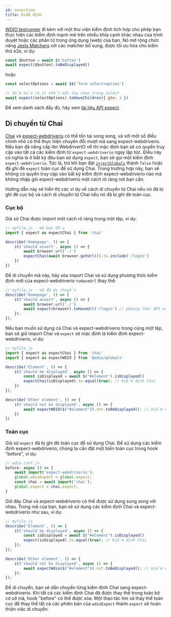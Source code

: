 ```yaml
---
id: assertion
title: Kiểm định
---
```


[WDIO testrunner](https://webdriver.io/docs/clioptions) đi kèm với một thư viện kiểm định tích hợp cho phép bạn thực hiện các kiểm định mạnh mẽ trên nhiều khía cạnh khác nhau của trình duyệt hoặc các phần tử trong ứng dụng (web) của bạn. Nó mở rộng chức năng [Jests Matchers](https://jestjs.io/docs/en/using-matchers) với các matcher bổ sung, được tối ưu hóa cho kiểm thử e2e, ví dụ:

```js
const $button = await $('button')
await expect($button).toBeDisplayed()
```

hoặc

```js
const selectOptions = await $$('form select>option')

// đảm bảo có ít nhất một tùy chọn trong select
await expect(selectOptions).toHaveChildren({ gte: 1 })
```

Để xem danh sách đầy đủ, hãy xem [tài liệu API expect](/docs/api/expect-webdriverio).

## Di chuyển từ Chai

[Chai](https://www.chaijs.com/) và [expect-webdriverio](https://github.com/webdriverio/expect-webdriverio#readme) có thể tồn tại song song, và với một số điều chỉnh nhỏ có thể thực hiện chuyển đổi mượt mà sang expect-webdriverio. Nếu bạn đã nâng cấp lên WebdriverIO v6 thì mặc định bạn sẽ có quyền truy cập vào tất cả các kiểm định từ `expect-webdriverio` ngay lập tức. Điều này có nghĩa là ở bất kỳ đâu bạn sử dụng `expect`, bạn sẽ gọi một kiểm định `expect-webdriverio`. Tức là, trừ khi bạn đặt [`injectGlobals`](/docs/configuration#injectglobals) thành `false` hoặc đã ghi đè `expect` toàn cục để sử dụng Chai. Trong trường hợp này, bạn sẽ không có quyền truy cập vào bất kỳ kiểm định expect-webdriverio nào mà không nhập gói expect-webdriverio một cách rõ ràng nơi bạn cần.

Hướng dẫn này sẽ hiển thị các ví dụ về cách di chuyển từ Chai nếu nó đã bị ghi đè cục bộ và cách di chuyển từ Chai nếu nó đã bị ghi đè toàn cục.

### Cục bộ

Giả sử Chai được import một cách rõ ràng trong một tệp, ví dụ:

```js
// myfile.js - mã ban đầu
import { expect as expectChai } from 'chai'

describe('Homepage', () => {
    it('should assert', async () => {
        await browser.url('./')
        expectChai(await browser.getUrl()).to.include('/login')
    })
})
```

Để di chuyển mã này, hãy xóa import Chai và sử dụng phương thức kiểm định mới của expect-webdriverio `toHaveUrl` thay thế:

```js
// myfile.js - mã đã di chuyển
describe('Homepage', () => {
    it('should assert', async () => {
        await browser.url('./')
        await expect(browser).toHaveUrl('/login') // phương thức API expect-webdriverio mới https://webdriver.io/docs/api/expect-webdriverio.html#tohaveurl
    });
});
```

Nếu bạn muốn sử dụng cả Chai và expect-webdriverio trong cùng một tệp, bạn sẽ giữ import Chai và `expect` sẽ mặc định là kiểm định expect-webdriverio, ví dụ:

```js
// myfile.js
import { expect as expectChai } from 'chai'
import { expect as expectWDIO } from '@wdio/globals'

describe('Element', () => {
    it('should be displayed', async () => {
        const isDisplayed = await $("#element").isDisplayed()
        expectChai(isDisplayed).to.equal(true); // Kiểm định Chai
    })
});

describe('Other element', () => {
    it('should not be displayed', async () => {
        await expectWDIO($("#element")).not.toBeDisplayed(); // kiểm định expect-webdriverio
    })
})
```

### Toàn cục

Giả sử `expect` đã bị ghi đè toàn cục để sử dụng Chai. Để sử dụng các kiểm định expect-webdriverio, chúng ta cần đặt một biến toàn cục trong hook "before", ví dụ:

```js
// wdio.conf.js
before: async () => {
    await import('expect-webdriverio');
    global.wdioExpect = global.expect;
    const chai = await import('chai');
    global.expect = chai.expect;
}
```

Giờ đây Chai và expect-webdriverio có thể được sử dụng song song với nhau. Trong mã của bạn, bạn sẽ sử dụng các kiểm định Chai và expect-webdriverio như sau, ví dụ:

```js
// myfile.js
describe('Element', () => {
    it('should be displayed', async () => {
        const isDisplayed = await $("#element").isDisplayed()
        expect(isDisplayed).to.equal(true); // Kiểm định Chai
    });
});

describe('Other element', () => {
    it('should not be displayed', async () => {
        await expectWdio($("#element")).not.toBeDisplayed(); // kiểm định expect-webdriverio
    });
});
```

Để di chuyển, bạn sẽ dần chuyển từng kiểm định Chai sang expect-webdriverio. Khi tất cả các kiểm định Chai đã được thay thế trong toàn bộ cơ sở mã, hook "before" có thể được xóa. Một thao tác tìm và thay thế toàn cục để thay thế tất cả các phiên bản của `wdioExpect` thành `expect` sẽ hoàn thiện việc di chuyển.